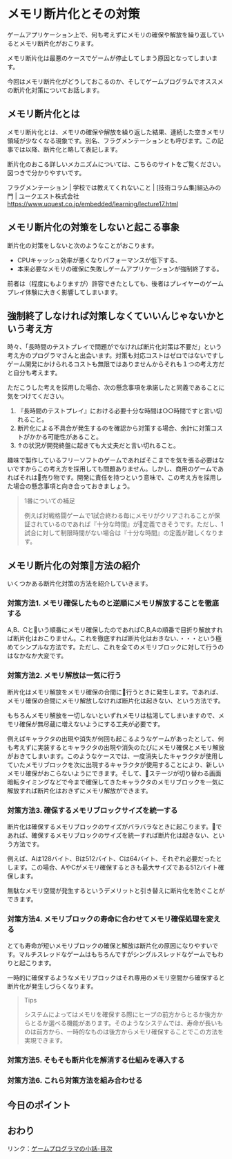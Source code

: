 # メモリ断片化とその対策

ゲームアプリケーション上で、何も考えずにメモリの確保や解放を繰り返しているとメモリ断片化がおこります。

メモリ断片化は最悪のケースでゲームが停止してしまう原因となってしまいます。

今回はメモリ断片化がどうしておこるのか、そしてゲームプログラムでオススメの断片化対策についてお話します。


## メモリ断片化とは

メモリ断片化とは、メモリの確保や解放を繰り返した結果、連続した空きメモリ領域が少なくなる現象です。別名、フラグメンテーションとも呼びます。この記事では以降、断片化と略して表記します。

断片化のおこる詳しいメカニズムについては、こちらのサイトをご覧ください。図つきで分かりやすいです。

フラグメンテーション | 学校では教えてくれないこと | [技術コラム集]組込みの門 | ユークエスト株式会社
https://www.uquest.co.jp/embedded/learning/lecture17.html

## メモリ断片化の対策をしないと起こる事象

断片化の対策をしないと次のようなことがおこります。

- CPUキャッシュ効率が悪くなりパフォーマンスが低下する、
- 本来必要なメモリの確保に失敗しゲームアプリケーションが強制終了する。

前者は（程度にもよりますが）許容できたとしても、後者はプレイヤーのゲームプレイ体験に大きく影響してしまいます。

## 強制終了しなければ対策しなくていいんじゃないかという考え方

時々、「長時間のテストプレイで問題がでなければ断片化対策は不要だ」という考え方のプログラマさんと出会います。対策も対応コストはゼロではないですしゲーム開発にかけられるコストも無限ではありませんからそれも１つの考え方だと自分も考えます。

ただこうした考えを採用した場合、次の懸念事項を承諾したと同義であることに気をつけてください。

1. 『長時間のテストプレイ』における必要十分な時間は○○時間ですと言い切れること。
1. 断片化による不具合が発生するのを確認から対策する場合、余計に対策コストがかかる可能性があること。
1. ↑の状況が開発終盤に起きても大丈夫だと言い切れること。

趣味で製作しているフリーソフトのゲームであればそこまでを気を張る必要はないですからこの考え方を採用しても問題ありません。しかし、商用のゲームであればそれは売り物です。開発に責任を持つという意味で、この考え方を採用した場合の懸念事項と向き合っておきましょう。


> 1番についての補足
> 
> 例えば対戦格闘ゲームで1試合終わる毎にメモリがクリアされることが保証されているのであれば『十分な時間』が定義できそうです。ただし、1試合に対して制限時間がない場合は『十分な時間』の定義が難しくなります。

## メモリ断片化の対策方法の紹介

いくつかある断片化対策の方法を紹介していきます。

### 対策方法1. メモリ確保したものと逆順にメモリ解放することを徹底する

A,B、Cという順番にメモリ確保したのであればC,B,Aの順番で目折り解放すれば断片化はおこりません。これを徹底すれば断片化はおきない、・・・という極めてシンプルな方法です。ただし、これを全てのメモリブロックに対して行うのはなかなか大変です。

### 対策方法2. メモリ解放は一気に行う

断片化はメモリ解放をメモリ確保の合間に行うときに発生します。であれば、メモリ確保の合間にメモリ解放しなければ断片化は起きない、という方法です。

もちろんメモリ解放を一切しないといずれメモリは枯渇してしまいますので、メモリ確保が無尽蔵に増えないようにする工夫が必要です。

例えばキャラクタの出現や消失が何回も起こるようなゲームがあったとして、何も考えずに実装するとキャラクタの出現や消失のたびにメモリ確保とメモリ解放がおきてしまいます。このようなケースでは、一度消失したキャラクタが使用していたメモリブロックを次に出現するキャラクタが使用することにより、新しいメモリ確保がおこらないようにできます。そして、ステージが切り替わる画面暗転タイミングなどで今まで確保してきたキャラクタのメモリブロックを一気に解放すれば断片化はおきずにメモリ解放ができます。

### 対策方法3. 確保するメモリブロックサイズを統一する

断片化は確保するメモリブロックのサイズがバラバラなときに起こります。であれば、確保するメモリブロックのサイズを統一すれば断片化は起きない、という方法です。

例えば、Aは128バイト、Bは512バイト、Cは64バイト、それぞれ必要だったとします。この場合、AやCがメモリ確保するときも最大サイズである512バイト確保します。

無駄なメモリ空間が発生するというデメリットと引き替えに断片化を防ぐことができます。

### 対策方法4. メモリブロックの寿命に合わせてメモリ確保処理を変える

とても寿命が短いメモリブロックの確保と解放は断片化の原因になりやすいです。マルチスレッドなゲームはもちろんですがシングルスレッドなゲームでもわりと起こります。

一時的に確保するようなメモリブロックはそれ専用のメモリ空間から確保すると断片化が発生しづらくなります。

> Tips
>
> システムによってはメモリを確保する際にヒープの前方からとるか後方からとるか選べる機能があります。そのようなシステムでは、寿命が長いものは前方から、一時的なものは後方からメモリ確保することでこの方法を実現できます。

### 対策方法5. そもそも断片化を解消する仕組みを導入する

### 対策方法6. これら対策方法を組み合わせる

## 今日のポイント

## おわり

リンク：[ゲームプログラマの小話-目次](http://www.10106.net/~hoboaki/wiki/index.php?%E3%82%B2%E3%83%BC%E3%83%A0%E3%83%97%E3%83%AD%E3%82%B0%E3%83%A9%E3%83%9E%E3%81%AE%E5%B0%8F%E8%A9%B1)

